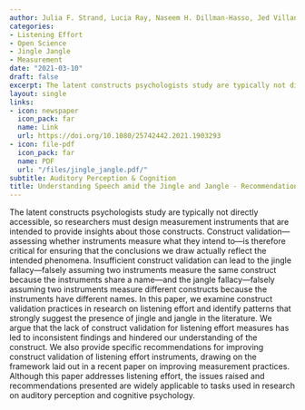 ```yaml
---
author: Julia F. Strand, Lucia Ray, Naseem H. Dillman-Hasso, Jed Villanueva, Violet A. Brown
categories:
- Listening Effort
- Open Science
- Jingle Jangle
- Measurement
date: "2021-03-10"
draft: false
excerpt: The latent constructs psychologists study are typically not directly accessible, so researchers must design measurement instruments that are intended to provide insights about those constructs. Construct validation—assessing whether instruments measure what they intend to—is therefore critical for ensuring that the conclusions we draw actually reflect the intended phenomena...
layout: single
links:
- icon: newspaper
  icon_pack: far
  name: Link
  url: https://doi.org/10.1080/25742442.2021.1903293
- icon: file-pdf
  icon_pack: far
  name: PDF
  url: "/files/jingle_jangle.pdf/"
subtitle: Auditory Perception & Cognition
title: Understanding Speech amid the Jingle and Jangle - Recommendations for Improving Measurement Practices in Listening Effort Research
---
```

The latent constructs psychologists study are typically not directly accessible, so researchers must design measurement instruments that are intended to provide insights about those constructs. Construct validation—assessing whether instruments measure what they intend to—is therefore critical for ensuring that the conclusions we draw actually reflect the intended phenomena. Insufficient construct validation can lead to the jingle fallacy—falsely assuming two instruments measure the same construct because the instruments share a name—and the jangle fallacy—falsely assuming two instruments measure different constructs because the instruments have different names. In this paper, we examine construct validation practices in research on listening effort and identify patterns that strongly suggest the presence of jingle and jangle in the literature. We argue that the lack of construct validation for listening effort measures has led to inconsistent findings and hindered our understanding of the construct. We also provide specific recommendations for improving construct validation of listening effort instruments, drawing on the framework laid out in a recent paper on improving measurement practices. Although this paper addresses listening effort, the issues raised and recommendations presented are widely applicable to tasks used in research on auditory perception and cognitive psychology.
